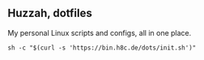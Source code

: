 ## Huzzah, dotfiles

My personal Linux scripts and configs, all in one place.

```sh -c "$(curl -s 'https://bin.h8c.de/dots/init.sh')"```
